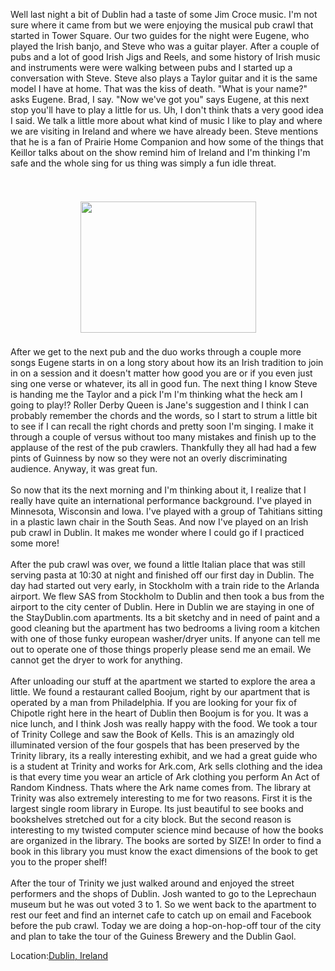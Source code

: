 <!--
.. title: The Roller Derby Queen in Dublin
.. date: 2010/06/25
.. slug: the-roller-derby-queen-in-dublin
.. tags: Travel
.. link: 
.. description: 
-->


Well last night a bit of Dublin had a taste of some Jim Croce music.  I'm not sure where it came from but we were enjoying the musical pub crawl that started in Tower Square.  Our two guides for the night were Eugene, who played the Irish banjo, and Steve who was a guitar player.  After a couple of pubs and a lot of good Irish Jigs and Reels, and some history of Irish music and instruments were were walking between pubs and I started up a conversation with Steve.  Steve also plays a Taylor guitar and it is the same model I have at home.  That was the kiss of death.  "What is your name?" asks Eugene.  Brad, I say.  "Now we've got you" says Eugene, at this next stop you'll have to play a little for us.  Uh, I don't think thats a very good idea I said.  We talk a little more about what kind of music I like to play and where we are visiting in Ireland and where we have already been.  Steve mentions that he is a fan of Prairie Home Companion and how some of the things that Keillor talks about on the show remind him of Ireland and I'm thinking I'm safe and the whole sing for us thing was simply a fun idle threat.<br /><br /><br /><center><a href='http://blogpress.w18.net/photos/10/06/25/206.jpg'><img src='http://blogpress.w18.net/photos/10/06/25/s_206.jpg' border='0' width='281' height='210' style='margin:5px'></a></center><br />After we get to the next pub and the duo works through a couple more songs Eugene starts in on a long story about how its an Irish tradition to join in on a session and it doesn't matter how good you are or if you even just sing one verse or whatever, its all in good fun.  The next thing I know Steve is handing me the Taylor and a pick I'm I'm thinking what the heck am I going to play!?  Roller Derby Queen is Jane's suggestion and I think I can probably remember the chords and the words, so I start to strum a little bit to see if I can recall the right chords and pretty soon I'm singing.  I make it through a couple of versus without too many mistakes and finish up to the applause of the rest of the pub crawlers. Thankfully they all had had a few pints of Guinness by now so they were not an overly discriminating audience.  Anyway, it was great fun.<br /><br />So now that its the next morning and I'm thinking about it, I realize that I really have quite an international performance background.  I've played in Minnesota, Wisconsin and Iowa.  I've played with a group of Tahitians sitting in a plastic lawn chair in the South Seas. And now I've played on an Irish pub crawl in Dublin.  It makes me wonder where I could go if I practiced some more!<br /><br />After the pub crawl was over, we found a little Italian place that was still serving pasta at 10:30 at night and finished off our first day in Dublin.  The day had started out very early, in Stockholm with a train ride to the Arlanda airport.  We flew SAS from Stockholm to Dublin and then took a bus from the airport to the city center of Dublin.  Here in Dublin we are staying in one of the StayDublin.com apartments.   Its a bit sketchy and in need of paint and a good cleaning but the apartment has two bedrooms a living room a kitchen with one of those funky european washer/dryer units.  If anyone can tell me out to operate one of those things properly please send me an email.  We cannot get the dryer to work for anything. <br /><br />After unloading our stuff at the apartment we started to explore the area a little.  We found a restaurant called Boojum, right by our apartment that is operated by a man from Philadelphia.  If you are looking for your fix of Chipotle right here in the heart of Dublin then Boojum is for you.  It was a nice lunch, and I think Josh was really happy with the food.  We took a tour of Trinity College and saw the Book of Kells.  This is an amazingly old illuminated version of the four gospels that has been preserved by the Trinity library, its a really interesting exhibit, and we had a great guide who is a student at Trinity and works for Ark.com, Ark sells clothing and the idea is that every time you wear an article of Ark clothing you perform An Act of Random Kindness.  Thats where the Ark name comes from.  The library at Trinity was also extremely interesting to me for two reasons.  First it is the largest single room library in Europe.  Its just beautiful to see books and bookshelves stretched out for a city block.  But the second reason is interesting to my twisted computer science mind because of how the books are organized in the library.  The books are sorted by SIZE!  In order to find a book in this library you must know the exact dimensions of the book to get you to the proper shelf!<br /><br />After the tour of Trinity we just walked around and enjoyed the street performers and the shops of Dublin.  Josh wanted to go to the Leprechaun museum but he was out voted 3 to 1.  So we went back to the apartment to rest our feet and find an internet cafe to catch up on email and Facebook before the pub crawl.  Today we are doing a hop-on-hop-off tour of the city and plan to take the tour of the Guiness Brewery and the Dublin Gaol.<br /><p class='blogpress_location'>Location:<a href='http://maps.google.com/maps?q=Dublin,%20Ireland&z=10'>Dublin, Ireland</a></p><div class="blogger-post-footer"><img width='1' height='1' src='https://blogger.googleusercontent.com/tracker/2759017781463016019-4716558466489004136?l=blog.bonelakesoftware.com' alt='' /></div>
